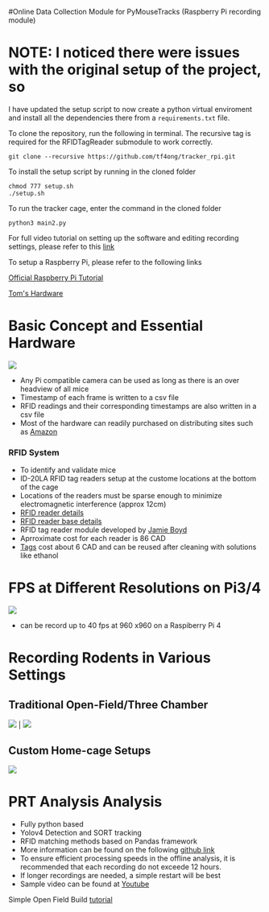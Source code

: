 #Online Data Collection Module for PyMouseTracks (Raspberry Pi recording module)

# NOTE: I noticed there were issues with the original setup of the project, so 
I have updated the setup script to now create a python 
virtual enviroment and install all the dependencies there from 
a `requirements.txt` file.

To clone the repository, run the following in terminal. The recursive tag is required for the RFIDTagReader submodule to work correctly.
```
git clone --recursive https://github.com/tf4ong/tracker_rpi.git
```
To install the setup script by running in the cloned folder

```
chmod 777 setup.sh
./setup.sh
```
To run the tracker cage, enter the command in the cloned folder
```
python3 main2.py
```

For full video tutorial on setting up the software and editing recording settings, please refer to this [link](https://youtu.be/E22OtdMjgwc)

To setup a Raspberry Pi, please refer to the following links

[Official Raspberry Pi Tutorial](https://www.youtube.com/watch?v=wjWZhV1v3Pk)

[Tom's Hardware](https://www.tomshardware.com/reviews/raspberry-pi-set-up-how-to,6029.html)


# Basic Concept and Essential Hardware
![](concept.png)
- Any Pi compatible camera can be used as long as there is an over headview of all mice
- Timestamp of each frame is written to a csv file
- RFID readings and their corresponding timestamps are also written in a csv file
- Most of the hardware can readily purchased on distributing sites such as [Amazon](https://www.amazon.ca/ref=nav_logo)

### RFID System
- To identify and validate mice 
- ID-20LA RFID tag readers setup at the custome locations at the bottom of the cage
- Locations of the readers must be sparse enough to minimize electromagnetic interference (approx 12cm)
- [RFID reader details](https://www.sparkfun.com/products/11828)
- [RFID reader base details](https://www.sparkfun.com/products/9963)
- RFID tag reader module developed by [Jamie Boyd](https://github.com/jamieboyd/RFIDTagReader)
- Aprroximate cost for each reader is 86 CAD
- [Tags](https://www.sparkfun.com/products/9416) cost about 6 CAD and can be reused after cleaning with solutions like ethanol


# FPS at Different Resolutions on Pi3/4 
![](fps.png)
- can be record up to 40 fps at 960 x960 on a Raspiberry Pi 4

# Recording Rodents in Various Settings

## Traditional Open-Field/Three Chamber
![](open_field.PNG) | ![](three_chamber.PNG)

## Custom Home-cage Setups
![](home_cage_example.PNG)

# PRT Analysis Analysis
- Fully python based
- Yolov4 Detection and SORT tracking
- RFID matching methods based on Pandas framework
- More information can be found on the following [github link](https://github.com/tf4ong/PyRodentTracks)
- To ensure efficient processing speeds in the offline analysis, it is recommended that each recording do not exceede 12 hours.
- If longer recordings are needed, a simple restart will be best
- Sample video can be found at [Youtube](https://youtube.com/playlist?list=PLmcjDqLt_Xk6AAlll3ztvgNI9P3yQxPc2)

Simple Open Field Build [tutorial](https://youtu.be/2uP5MmRD7ns) 

